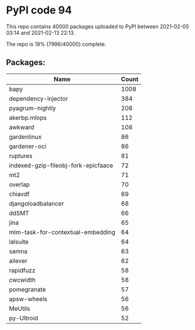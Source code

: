 # PyPI code 94

This repo contains 40000 packages uploaded to PyPI between 
2021-02-05 03:14 and 2021-02-13 22:13.

The repo is 19% (7996/40000) complete.

## Packages:

| Name  | Count |
| ----- | ----- |
| bapy | 1008 |
| dependency-injector | 384 |
| pyagrum-nightly | 208 |
| akerbp.mlops | 112 |
| awkward | 108 |
| gardenlinux | 86 |
| gardener-oci | 86 |
| ruptures | 81 |
| indexed-gzip-fileobj-fork-epicfaace | 72 |
| mt2 | 71 |
| overlap | 70 |
| chiavdf | 69 |
| djangoloadbalancer | 68 |
| ddSMT | 66 |
| jina | 65 |
| mlm-task-for-contextual-embedding | 64 |
| lalsuite | 64 |
| samna | 63 |
| ailever | 62 |
| rapidfuzz | 58 |
| cwcwidth | 58 |
| pomegranate | 57 |
| apsw-wheels | 56 |
| MeUtils | 56 |
| py-Ultroid | 52 |


